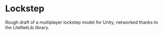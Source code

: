 # Lockstep
Rough draft of a multiplayer lockstep model for Unity, networked thanks to the LiteNetLib library.
